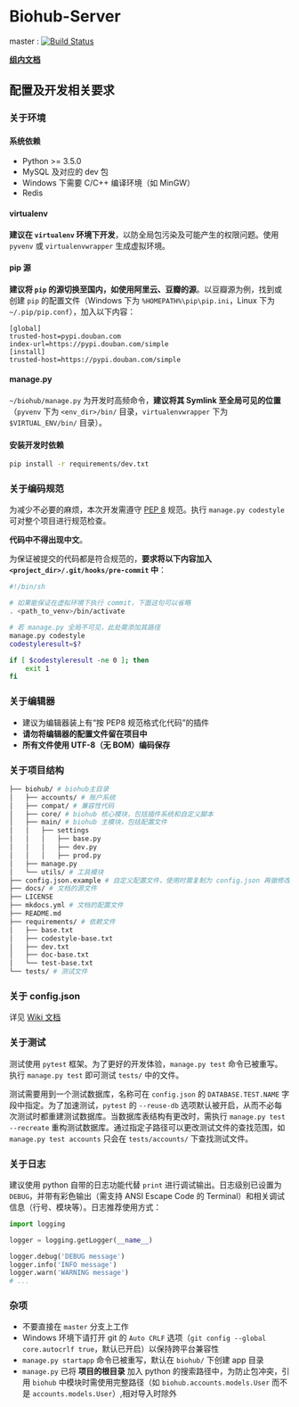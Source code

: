 # Biohub-Server

master : [![Build Status](https://travis-ci.org/hsfzxjy/Biohub-Server.svg?branch=master)](https://travis-ci.org/hsfzxjy/Biohub-Server)

**[组内文档](https://github.com/hsfzxjy/Biohub-Server/wiki)**

## 配置及开发相关要求

### 关于环境

#### 系统依赖

 + Python >= 3.5.0
 + MySQL 及对应的 dev 包
 + Windows 下需要 C/C++ 编译环境（如 MinGW）
 + Redis

#### virtualenv

**建议在 `virtualenv` 环境下开发**，以防全局包污染及可能产生的权限问题。使用 `pyvenv` 或 `virtualenvwrapper` 生成虚拟环境。

#### pip 源

**建议将 `pip` 的源切换至国内，如使用阿里云、豆瓣的源**。以豆瓣源为例，找到或创建 `pip` 的配置文件（Windows 下为 `%HOMEPATH%\pip\pip.ini`，Linux 下为 `~/.pip/pip.conf`），加入以下内容：

```
[global]
trusted-host=pypi.douban.com
index-url=https://pypi.douban.com/simple
[install]
trusted-host=https://pypi.douban.com/simple
```

#### manage.py

`~/biohub/manage.py` 为开发时高频命令，**建议将其 Symlink 至全局可见的位置**（`pyvenv` 下为 `<env_dir>/bin/` 目录，`virtualenvwrapper` 下为 `$VIRTUAL_ENV/bin/` 目录）。

#### 安装开发时依赖

```bash
pip install -r requirements/dev.txt
```

### 关于编码规范

为减少不必要的麻烦，本次开发需遵守 [PEP 8](http://legacy.python.org/dev/peps/pep-0008/) 规范。执行 `manage.py codestyle` 可对整个项目进行规范检查。

**代码中不得出现中文**。

为保证被提交的代码都是符合规范的，**要求将以下内容加入 `<project_dir>/.git/hooks/pre-commit` 中**：

```bash
#!/bin/sh

# 如果能保证在虚拟环境下执行 commit，下面这句可以省略
. <path_to_venv>/bin/activate

# 若 manage.py 全局不可见，此处需添加其路径
manage.py codestyle
codestyleresult=$?

if [ $codestyleresult -ne 0 ]; then
	exit 1
fi
```

### 关于编辑器

 + 建议为编辑器装上有“按 PEP8 规范格式化代码”的插件
 + **请勿将编辑器的配置文件留在项目中**
 + **所有文件使用 UTF-8（无 BOM）编码保存**

### 关于项目结构

```bash
├── biohub/ # biohub主目录
│   ├── accounts/ # 账户系统
│   ├── compat/ # 兼容性代码
│   ├── core/ # biohub 核心模块，包括插件系统和自定义脚本
│   ├── main/ # biohub 主模块，包括配置文件
│   │   ├── settings
│   │   │   ├── base.py
│   │   │   ├── dev.py
│   │   │   ├── prod.py
│   ├── manage.py
│   └── utils/ # 工具模块
├── config.json.example # 自定义配置文件，使用时需复制为 config.json 再做修改
├── docs/ # 文档的源文件
├── LICENSE
├── mkdocs.yml # 文档的配置文件
├── README.md
├── requirements/ # 依赖文件
│   ├── base.txt
│   ├── codestyle-base.txt
│   ├── dev.txt
│   ├── doc-base.txt
│   └── test-base.txt
└── tests/ # 测试文件
```

### 关于 config.json

详见 [Wiki 文档](https://github.com/hsfzxjy/Biohub-Server/wiki#configjson-%E5%AD%97%E6%AE%B5%E9%87%8A%E4%B9%89)

### 关于测试

测试使用 `pytest` 框架。为了更好的开发体验，`manage.py test` 命令已被重写。执行 `manage.py test` 即可测试 `tests/` 中的文件。

测试需要用到一个测试数据库，名称可在 `config.json` 的 `DATABASE.TEST.NAME` 字段中指定。为了加速测试，`pytest` 的 `--reuse-db` 选项默认被开启，从而不必每次测试时都重建测试数据库。当数据库表结构有更改时，需执行 `manage.py test --recreate` 重构测试数据库。通过指定子路径可以更改测试文件的查找范围，如 `manage.py test accounts` 只会在 `tests/accounts/` 下查找测试文件。

### 关于日志

建议使用 python 自带的日志功能代替 `print` 进行调试输出。日志级别已设置为 `DEBUG`，并带有彩色输出（需支持 ANSI Escape Code 的 Terminal）和相关调试信息（行号、模块等）。日志推荐使用方式：

```python
import logging

logger = logging.getLogger(__name__)

logger.debug('DEBUG message')
logger.info('INFO message')
logger.warn('WARNING message')
# ...
```

### 杂项

 + 不要直接在 `master` 分支上工作
 + Windows 环境下请打开 git 的 `Auto CRLF` 选项（`git config --global core.autocrlf true`，默认已开启）以保持跨平台兼容性
 + `manage.py startapp` 命令已被重写，默认在 `biohub/` 下创建 app 目录
 + `manage.py` 已将 **项目的根目录** 加入 python 的搜索路径中，为防止包冲突，引用 `biohub` 中模块时需使用完整路径（如 `biohub.accounts.models.User` 而不是 `accounts.models.User`）,相对导入时除外
